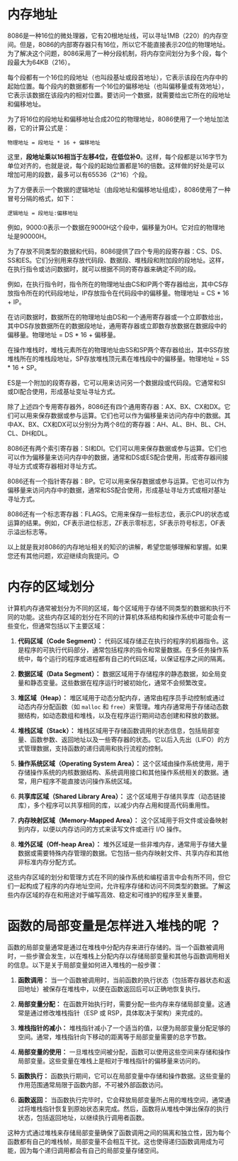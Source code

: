 # 内存地址

8086是一种16位的微处理器，它有20根地址线，可以寻址1MB（220）的内存空间。但是，8086的内部寄存器只有16位，所以它不能直接表示20位的物理地址。为了解决这个问题，8086采用了一种分段机制，将内存空间划分为多个段，每个段最大为64KB（216）。

每个段都有一个16位的段地址（也叫段基址或段首地址），它表示该段在内存中的起始位置。每个段内的数据都有一个16位的偏移地址（也叫偏移量或有效地址），它表示该数据在该段内的相对位置。要访问一个数据，就需要给出它所在的段地址和偏移地址。

为了将16位的段地址和偏移地址合成20位的物理地址，8086使用了一个地址加法器，它的计算公式是：

`物理地址 = 段地址 * 16 + 偏移地址`

这里，**段地址乘以16相当于左移4位，在低位补0**。这样，每个段都是以16字节为单位对齐的，也就是说，每个段的起始位置都是16的倍数。这样做的好处是可以增加可用的段数，最多可以有65536（2^16）个段。

为了方便表示一个数据的逻辑地址（由段地址和偏移地址组成），8086使用了一种冒号分隔的格式，如下：

`逻辑地址 = 段地址:偏移地址`

例如，9000:0表示一个数据在9000H这个段中，偏移量为0H。它对应的物理地址是90000H。

为了存放不同类型的数据和代码，8086提供了四个专用的段寄存器：CS、DS、SS和ES。它们分别用来存放代码段、数据段、堆栈段和附加段的段地址。这样，在执行指令或访问数据时，就可以根据不同的寄存器来确定不同的段。

例如，在执行指令时，指令所在的物理地址由CS和IP两个寄存器给出，其中CS存放指令所在的代码段地址，IP存放指令在代码段中的偏移量。物理地址 = CS * 16 + IP。

在访问数据时，数据所在的物理地址由DS和一个通用寄存器或一个立即数给出，其中DS存放数据所在的数据段地址，通用寄存器或立即数存放数据在数据段中的偏移量。物理地址 = DS * 16 + 偏移量。

在操作堆栈时，堆栈元素所在的物理地址由SS和SP两个寄存器给出，其中SS存放堆栈所在的堆栈段地址，SP存放堆栈顶元素在堆栈段中的偏移量。物理地址 = SS * 16 + SP。

ES是一个附加的段寄存器，它可以用来访问另一个数据段或代码段。它通常和SI或DI配合使用，形成基址变址寻址方式。

除了上述四个专用寄存器外，8086还有四个通用寄存器：AX、BX、CX和DX。它们可以用来保存数据或参与运算。它们也可以作为偏移量来访问内存中的数据。其中AX、BX、CX和DX可以分别分为两个8位的寄存器：AH、AL、BH、BL、CH、CL、DH和DL。

8086还有两个索引寄存器：SI和DI。它们可以用来保存数据或参与运算。它们也可以作为偏移量来访问内存中的数据，通常和DS或ES配合使用，形成寄存器间接寻址方式或寄存器相对寻址方式。

8086还有一个指针寄存器：BP。它可以用来保存数据或参与运算。它也可以作为偏移量来访问内存中的数据，通常和SS配合使用，形成基址寻址方式或相对基址寻址方式。

8086还有一个标志寄存器：FLAGS。它用来保存一些标志位，表示CPU的状态或运算的结果。例如，CF表示进位标志，ZF表示零标志，SF表示符号标志，OF表示溢出标志等。

以上就是我对8086的内存地址相关的知识的讲解，希望您能够理解和掌握。如果您还有其他问题，欢迎继续向我提问。😊

# 内存的区域划分

计算机内存通常被划分为不同的区域，每个区域用于存储不同类型的数据和执行不同的功能。这些内存区域的划分在不同的计算机体系结构和操作系统中可能会有一些变化，但通常包括以下主要区域：

1. **代码区域（Code Segment）：** 代码区域存储正在执行的程序的机器指令。这是程序的可执行代码部分，通常包括程序的指令和常量数据。在多任务操作系统中，每个运行的程序或进程都有自己的代码区域，以保证程序之间的隔离。

2. **数据区域（Data Segment）：** 数据区域用于存储程序的静态数据，如全局变量和静态变量。这些数据在程序运行时被初始化，通常不会频繁改变。

3. **堆区域（Heap）：** 堆区域用于动态分配内存，通常由程序员手动控制或通过动态内存分配函数（如 `malloc` 和 `free`）来管理。堆内存通常用于存储动态数据结构，如动态数组和堆栈，以及在程序运行期间动态创建和释放的数据。

4. **堆栈区域（Stack）：** 堆栈区域用于存储函数调用的状态信息，包括局部变量、函数参数、返回地址以及一些寄存器的状态。它以后入先出（LIFO）的方式管理数据，支持函数的递归调用和执行流程的控制。

5. **操作系统区域（Operating System Area）：** 这个区域由操作系统使用，用于存储操作系统的内核数据结构、系统调用接口和其他操作系统相关的数据。通常，用户程序不能直接访问操作系统区域。

6. **共享库区域（Shared Library Area）：** 这个区域用于存储共享库（动态链接库），多个程序可以共享相同的库，以减少内存占用和提高代码重用性。

7. **内存映射区域（Memory-Mapped Area）：** 这个区域用于将文件或设备映射到内存，以便以内存访问的方式来读写文件或进行 I/O 操作。

8. **堆外区域（Off-heap Area）：** 堆外区域是一些非堆内存，通常用于存储大量数据或需要特殊内存管理的数据。它包括一些内存映射文件、共享内存和其他非标准内存分配方式。

这些内存区域的划分和管理方式在不同的操作系统和编程语言中会有所不同，但它们一起构成了程序的内存地址空间，允许程序存储和访问不同类型的数据。了解这些内存区域的存在和用途对于编写高效、稳定和可维护的程序至关重要。



# 函数的局部变量是怎样进入堆栈的呢 ？

函数的局部变量通常是通过在堆栈中分配内存来进行存储的。当一个函数被调用时，一些步骤会发生，以在堆栈上分配内存以存储局部变量和其他与函数调用相关的信息。以下是关于局部变量如何进入堆栈的一般步骤：

1. **函数调用：** 当一个函数被调用时，当前函数的执行状态（包括寄存器状态和返回地址）被保存在堆栈中，以便在函数返回后可以正确地恢复执行。

2. **局部变量分配：** 在函数开始执行时，需要分配一些内存来存储局部变量。这通常是通过修改堆栈指针（ESP 或 RSP，具体取决于架构）来完成的。

3. **堆栈指针的减小：** 堆栈指针减小了一个适当的值，以便为局部变量分配足够的空间。通常，堆栈指针向下移动的距离等于局部变量需要的总字节数。

4. **局部变量的使用：** 一旦堆栈空间被分配，函数可以使用这些空间来存储和操作局部变量。这些变量在堆栈上是相对于堆栈指针的偏移量来访问的。

5. **函数执行：** 函数执行期间，它可以在局部变量中存储和操作数据。这些变量的作用范围通常局限于函数内部，不可被外部函数访问。

6. **函数返回：** 当函数执行完毕时，它会释放局部变量所占用的堆栈空间，通常通过将堆栈指针恢复到原始状态来完成。然后，函数将从堆栈中弹出保存的执行状态，包括返回地址，以继续执行调用者函数。

这种方式通过堆栈来存储局部变量确保了函数调用之间的隔离和独立性，因为每个函数都有自己的堆栈帧，局部变量不会相互干扰。这也使得递归函数调用成为可能，因为每个递归调用都会有自己的局部变量存储空间。